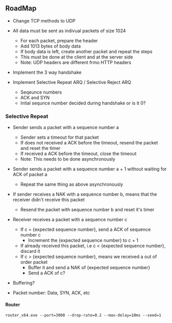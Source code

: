 ## RoadMap

- Change TCP methods to UDP

- All data must be sent as indivual packets of size 1024
    - For each packet, prepare the header
    - Add 1013 bytes of body data
    - If body data is left, create another packet and repeat the steps
    - This must be done at the client and at the server side
    - Note: UDP headers are different frmo HTTP headers

- Implement the 3 way handshake

-  Implement Selective Repeat ARQ / Selective Reject ARQ
    - Seqeunce numbers
    - ACK and SYN
    - Intial sequnce number decided during handshake or is it 0?


### Selective Repeat

- Sender sends a packet with a sequence number a
    - Sender sets a timeout for that packet
    - If does not received a ACK before the timeout, resend the packet and reset the timer
    - If received a ACK before the timeout, close the timeout
    - Note: This needs to be done asynchronously

- Sender sends a packet with a sequence number a + 1 without waiting for ACK of packet a
    - Repeat the same thing as above asynchronously

- If sender receives a NAK with a sequence number b, means that the receiver didn't receive this packet
    - Resend the packet with sequence number b and reset it's timer


- Receiver receives a packet with a sequence number c
    - If c = {expected sequence number}, send a ACK of sequence number c
        - Increment the {expected sequence number} to c + 1
    - If already received this packet, i.e c < {expected sequence number}, discard it
    - If c > {expected sequence number}, means we received a out of order packet
        - Buffer it and send a NAK of {expected sequence number}
        - Send a ACK of c?

- Buffering?
- Packet number: Data, SYN, ACK, etc


#### Router
```router_x64.exe --port=3000 --drop-rate=0.2 --max-delay=10ms --seed=1```